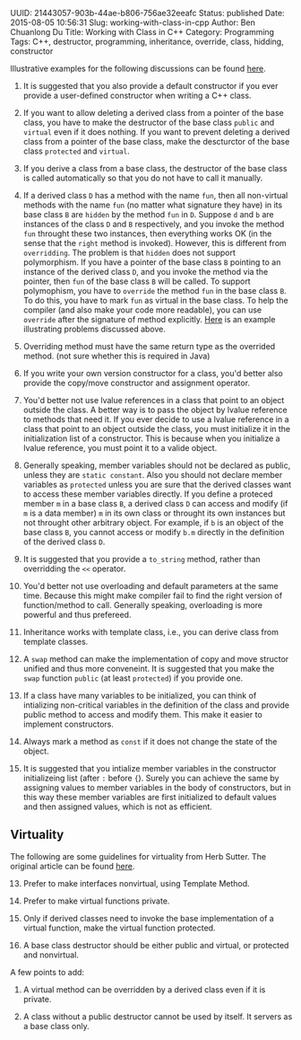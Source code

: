 UUID: 21443057-903b-44ae-b806-756ae32eeafc
Status: published
Date: 2015-08-05 10:56:31
Slug: working-with-class-in-cpp
Author: Ben Chuanlong Du
Title: Working with Class in C++
Category: Programming
Tags: C++, destructor, programming, inheritance, override, class, hidding, constructor


Illustrative examples for the following discussions can be found 
[here](https://github.com/dclong/cearn/tree/master/class).

1. It is suggested that you also provide a default constructor 
if you ever provide a user-defined constructor when writing a C++ class.

2. If you want to allow deleting a derived class from a pointer of the base class,
you have to make the destructor of the base class `public` and `virtual` 
even if it does nothing. 
If you want to prevent deleting a derived class from a pointer of the base class, 
make the descturctor of the base class `protected` and `virtual`.

3. If you derive a class from a base class, 
the destructor of the base class is called automatically 
so that you do not have to call it manually.

2. If a derived class `D` has a method with the name `fun`, 
then all non-virtual methods with the name `fun` (no matter what signature they have) in its 
base class `B` are `hidden` by the method `fun` in `D`.
Suppose `d` and `b` are instances of the class `D` and `B` respectively,
and you invoke the method `fun` throught these two instances, 
then everything works OK (in the sense that the `right` method is invoked).
However, this is different from `overridding`.
The problem is that `hidden` does not support polymorphism. 
If you have a pointer of the base class `B` pointing to an instance of the 
derived class `D`, and you invoke the method via the pointer, 
then `fun` of the base class `B` will be called. 
To support polymophism, you have to `override` the method `fun` in the base class `B`.
To do this, you have to mark `fun` as virtual in the base class. 
To help the compiler (and also make your code more readable), 
you can use `override` after the signature of method explicitly.
[Here](https://github.com/dclong/cearn/tree/master/class/inheritance) is 
an example illustrating problems discussed above. 

2. Overriding method must have the same return type as the overrided method.
(not sure whether this is required in Java)

3. If you write your own version constructor for a class, 
you'd better also provide the copy/move constructor and assignment operator. 

4. You'd better not use lvalue references in a class that point to an object outside the class.
A better way is to pass the object by lvalue reference to methods that need it.
If you ever decide to use a lvalue reference in a class that point to an object outside the class, 
you must initialize it in the initialization list of a constructor. 
This is because when you initialize a lvalue reference, 
you must point it to a valide object. 

5. Generally speaking, member variables should not be declared as public,
unless they are `static constant`. 
Also you should not declare member variables as `protected` unless 
you are sure that the derived classes want to access these member variables directly. 
If you define a proteced member `m` in a base class `B`, 
a derived class `D` can access and modify (if `m` is a data member) `m` in its own class or throught its own instances
but not throught other arbitrary object.
For example, if `b` is an object of the base class `B`, 
you cannot access or modify `b.m` directly in the definition of the derived class `D`.


6. It is suggested that you provide a `to_string` method, 
rather than overridding the `<<` operator. 

7. You'd better not use overloading and default parameters at the same time. 
Because this might make compiler fail to find the right version of function/method to call. 
Generally speaking, overloading is more powerful and thus prefereed.

8. Inheritance works with template class, 
i.e., you can derive class from template classes. 

9. A `swap` method can make the implementation of copy and move structor unified and thus more conveneint. 
It is suggested that you make the `swap` function `public` (at least `protected`) if you provide one.

10. If a class have many variables to be initialized, 
you can think of intializing non-critical variables in the definition 
of the class and provide public method to access and modify them. 
This make it easier to implement constructors. 

11. Always mark a method as `const` if it does not change the state of the object.

12. It is suggested that you intialize member variables in the constructor initializeing list 
(after `:` before `{`).
Surely you can achieve the same by assigning values to member variables in the body of constructors, 
but in this way these member variables are first initialized to default values and then assigned values,
which is not as efficient.

## Virtuality

The following are some guidelines for virtuality from Herb Sutter.
The original article can be found [here](http://www.gotw.ca/publications/mill18.htm).

13. Prefer to make interfaces nonvirtual, using Template Method.

14. Prefer to make virtual functions private.

15. Only if derived classes need to invoke the base implementation of a virtual function, make the virtual function protected.

16. A base class destructor should be either public and virtual, or protected and nonvirtual.

A few points to add:

1. A virtual method can be overridden by a derived class even if it is private.

2. A class without a public destructor cannot be used by itself. 
It servers as a base class only. 

